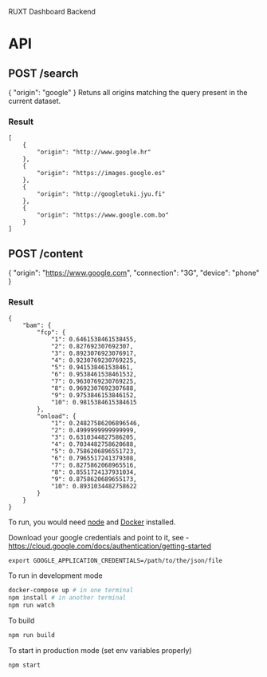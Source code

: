 RUXT Dashboard Backend

# API
## POST /search  
{ "origin": "google" }
Retuns all origins matching the query present in the current dataset. 

### Result
```
[
    {
        "origin": "http://www.google.hr"
    },
    {
        "origin": "https://images.google.es"
    },
    {
        "origin": "http://googletuki.jyu.fi"
    },
    {
        "origin": "https://www.google.com.bo"
    }
]
```

## POST /content
{ 
    "origin": "https://www.google.com",
    "connection": "3G",
    "device": "phone"
}

### Result
```
{
    "bam": {
        "fcp": {
            "1": 0.6461538461538455,
            "2": 0.827692307692307,
            "3": 0.8923076923076917,
            "4": 0.9230769230769225,
            "5": 0.941538461538461,
            "6": 0.9538461538461532,
            "7": 0.9630769230769225,
            "8": 0.9692307692307688,
            "9": 0.9753846153846152,
            "10": 0.9815384615384615
        },
        "onload": {
            "1": 0.24827586206896546,
            "2": 0.4999999999999999,
            "3": 0.6310344827586205,
            "4": 0.7034482758620688,
            "5": 0.7586206896551723,
            "6": 0.7965517241379308,
            "7": 0.8275862068965516,
            "8": 0.8551724137931034,
            "9": 0.8758620689655173,
            "10": 0.8931034482758622
        }
    }
}
```


To run, you would need [node](https://nodejs.org/en/) and [Docker](http://docker.io/) installed. 

Download your google credentials and point to it, see -  https://cloud.google.com/docs/authentication/getting-started
```
export GOOGLE_APPLICATION_CREDENTIALS=/path/to/the/json/file
```

To run in development mode

```bash
docker-compose up # in one terminal
npm install # in another terminal
npm run watch
```

To build
```bash
npm run build
```

To start in production mode (set env variables properly)
```bash
npm start
```
